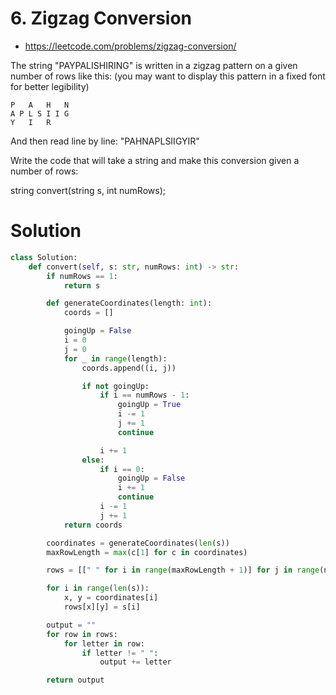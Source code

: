 # 6. Zigzag Conversion

- https://leetcode.com/problems/zigzag-conversion/

The string "PAYPALISHIRING" is written in a zigzag pattern on a given number of rows like this: (you may want to display this pattern in a fixed font for better legibility)

```
P   A   H   N
A P L S I I G
Y   I   R
```

And then read line by line: "PAHNAPLSIIGYIR"

Write the code that will take a string and make this conversion given a number of rows:

string convert(string s, int numRows);

# Solution

```python
class Solution:
    def convert(self, s: str, numRows: int) -> str:
        if numRows == 1:
            return s

        def generateCoordinates(length: int):
            coords = []

            goingUp = False
            i = 0
            j = 0
            for _ in range(length):
                coords.append((i, j))

                if not goingUp:
                    if i == numRows - 1:
                        goingUp = True
                        i -= 1
                        j += 1
                        continue

                    i += 1
                else:
                    if i == 0:
                        goingUp = False
                        i += 1
                        continue
                    i -= 1
                    j += 1
            return coords

        coordinates = generateCoordinates(len(s))
        maxRowLength = max(c[1] for c in coordinates)

        rows = [[" " for i in range(maxRowLength + 1)] for j in range(numRows)]

        for i in range(len(s)):
            x, y = coordinates[i]
            rows[x][y] = s[i]

        output = ""
        for row in rows:
            for letter in row:
                if letter != " ":
                    output += letter

        return output
```
